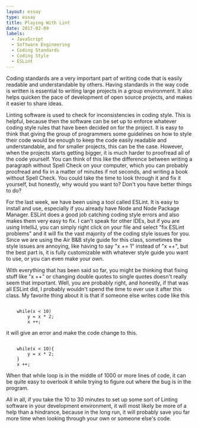 ```yaml
---
layout: essay
type: essay
title: Playing With Lint
date: 2017-02-09
labels:
  - JavaScript
  - Software Engineering
  - Coding Standards
  - Coding Style
  - ESLint
---
```


Coding standards are a very important part of writing code that is easily readable and understandable by others. Having standards in the way code is written is essential to writing large projects in a group environment. It also helps quicken the pace of development of open source projects, and makes it easier to share ideas. 

Linting software is used to check for inconsistencies in coding style. This is helpful, because then the software can be set up to enforce whatever coding style rules that have been decided on for the project. It is easy to think that giving the group of programmers some guidelines on how to style their code would be enough to keep the code easily readable and understandable, and for smaller projects, this can be the case. However, when the projects starts getting bigger, it is much harder to proofread all of the code yourself. You can think of this like the difference between writing a paragraph without Spell Check on your computer, which you can probably proofread and fix in a matter of minutes if not seconds, and writing a book without Spell Check. You could take the time to look through it and fix it yourself, but honestly, why would you want to? Don't you have better things to do? 

For the last week, we have been using a tool called ESLint. It is easy to install and use, especially if you already have Node and Node Package Manager. ESLint does a good job catching coding style errors and also makes them very easy to fix. I can't speak for other IDEs, but if you are using IntelliJ, you can simply right click on your file and select "fix ESLint problems" and it will fix the vast majority of the coding style issues for you. Since we are using the Air B&B style guide for this class, sometimes the style issues are annoying, like having to say "x += 1" instead of "x ++", but the best part is, it is fully customizable with whatever style guide you want to use, or you can even make your own.

With everything that has been said so far, you might be thinking that fixing stuff like "x ++" or changing double quotes to single quotes doesn't really seem that important. Well, you are probably right, and honestly, if that was all ESLint did, I probably wouldn't spend the time to ever use it after this class. My favorite thing about it is that if someone else writes code like this

```

	while(x < 10)
		y = x * 2;
		x ++;

```

it will give an error and make the code change to this.

```

	while(x < 10){
		y = x * 2; 
	}
	x ++; 
```

When that while loop is in the middle of 1000 or more lines of code, it can be quite easy to overlook it while trying to figure out where the bug is in the program. 

All in all, if you take the 10 to 30 minutes to set up some sort of Linting software in your development environment, it will most likely be more of a help than a hindrance, because in the long run, it will probably save you far more time when looking through your own or someone else's code. 
